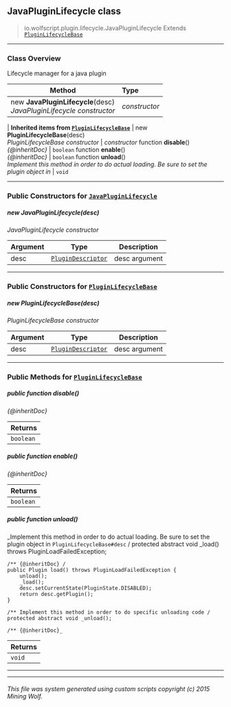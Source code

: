 ## JavaPluginLifecycle __class__

>io.wolfscript.plugin.lifecycle.JavaPluginLifecycle
>Extends [`PluginLifecycleBase`](PluginLifecycleBase.md)

---

### Class Overview

Lifecycle manager for a java plugin

Method | Type   
--- | :--- 
new __JavaPluginLifecycle__(desc) <br> _JavaPluginLifecycle constructor_ | _constructor_
 |
__Inherited items from [`PluginLifecycleBase`](PluginLifecycleBase.md)__ |
new __PluginLifecycleBase__(desc) <br> _PluginLifecycleBase constructor_ | _constructor_
 function __disable__() <br> _{@inheritDoc}_ | `boolean`
 function __enable__() <br> _{@inheritDoc}_ | `boolean`
 function __unload__() <br> _Implement this method in order to do actual loading. Be sure to set the plugin object in_ | `void`





---

### Public Constructors for [`JavaPluginLifecycle`](JavaPluginLifecycle.md)

##### <a id='javapluginlifecycle'></a>new __JavaPluginLifecycle__(desc) 

_JavaPluginLifecycle constructor_

Argument | Type | Description  
--- | --- | --- 
desc | [`PluginDescriptor`](../PluginDescriptor.md) | desc argument

---
### Public Constructors for [`PluginLifecycleBase`](PluginLifecycleBase.md)

##### <a id='pluginlifecyclebase'></a>new __PluginLifecycleBase__(desc) 

_PluginLifecycleBase constructor_

Argument | Type | Description  
--- | --- | --- 
desc | [`PluginDescriptor`](../PluginDescriptor.md) | desc argument

---

### Public Methods for [`PluginLifecycleBase`](PluginLifecycleBase.md)

##### <a id='disable'></a>public  function __disable__()

_{@inheritDoc}_

Returns | 
--- | 
`boolean` |


##### <a id='enable'></a>public  function __enable__()

_{@inheritDoc}_

Returns | 
--- | 
`boolean` |


##### <a id='unload'></a>public  function __unload__()

_Implement this method in order to do actual loading. Be sure to set the plugin object in `PluginLifecycleBase#desc` /
    protected abstract void _load() throws PluginLoadFailedException;

    /** {@inheritDoc} /
    public Plugin load() throws PluginLoadFailedException {
        unload();
        _load();
        desc.setCurrentState(PluginState.DISABLED);
        return desc.getPlugin();
    }

    /** Implement this method in order to do specific unloading code /
    protected abstract void _unload();

    /** {@inheritDoc}_

Returns | 
--- | 
`void` |


---


---


###### This file was system generated using custom scripts copyright (c) 2015 Mining Wolf.
	

